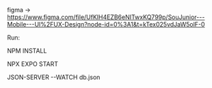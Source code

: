 figma -> https://www.figma.com/file/UfKlH4EZB6eNITwxKQ799p/SouJunior---Mobile---UI%2FUX-Design?node-id=0%3A1&t=kTex025vdJaW5olF-0

Run:

NPM INSTALL

NPX EXPO START 

JSON-SERVER --WATCH db.json